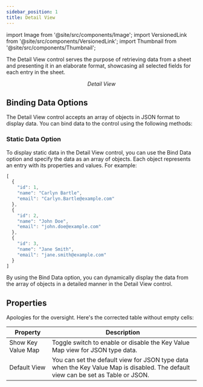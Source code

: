 ```yaml
---
sidebar_position: 1
title: Detail View
---
```


import Image from '@site/src/components/Image'; import VersionedLink from '@site/src/components/VersionedLink'; import
Thumbnail from '@site/src/components/Thumbnail';

The Detail View control serves the purpose of retrieving data from a sheet and presenting it in an elaborate format, showcasing all selected fields for each entry in the sheet.

<figure>
  <Thumbnail src="/img/reference/controls/detail-view/preview.jpg" alt="Detail View" />
  <figcaption align = "center"><i>Detail View</i></figcaption>
</figure>

## Binding Data Options

The Detail View control accepts an array of objects in JSON format to display data. You can bind data to the control using the following methods:

### Static Data Option

To display static data in the Detail View control, you can use the Bind Data option and specify the data as an array of objects. Each object represents an entry with its properties and values. For example:

```js
[
  {
    "id": 1,
    "name": "Carlyn Bartle",
    "email": "Carlyn.Bartle@example.com"
  },
  {
    "id": 2,
    "name": "John Doe",
    "email": "john.doe@example.com"
  },
  {
    "id": 3,
    "name": "Jane Smith",
    "email": "jane.smith@example.com"
  }
]
```

By using the Bind Data option, you can dynamically display the data from the array of objects in a detailed manner in the Detail View control.

## Properties

Apologies for the oversight. Here's the corrected table without empty cells:

| Property           | Description                                                                                                     |
|--------------------|-----------------------------------------------------------------------------------------------------------------|
| Show Key Value Map | Toggle switch to enable or disable the Key Value Map view for JSON type data.  |
| Default View       | You can set the default view for JSON type data when the Key Value Map is disabled. The default view can be set as Table or JSON. |
